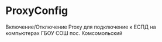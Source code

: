 # ProxyConfig
Включение/Отключение Proxy для подключение к ЕСПД на компьютерах ГБОУ СОШ пос. Комсомольский
